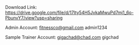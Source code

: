 Download Link:
https://drive.google.com/file/d/17Ity54H5JvkaMwuPd7mj1_6o-PbunvY7/view?usp=sharing

Admin Account:
fitnessco@gmail.com
admin1234

Sample Trainer Account:
gigachad@chad.com
gigchad
